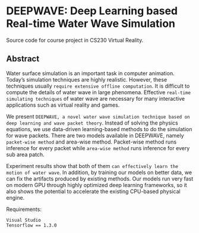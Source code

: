 # DEEPWAVE: Deep Learning based Real-time Water Wave Simulation

Source code for course project in CS230 Virtual Reality.

## Abstract
Water surface simulation is an important task in computer animation. Today’s simulation techniques are highly realistic. However, these techniques usually `require extensive offline computation`. It is difficult to compute the details of water wave in large phenomena. Effective `real-time simulating techniques` of water wave are necessary for many interactive applications such as virtual reality and games.

We present `DEEPWAVE, a novel water wave simulation technique based on deep learning and wave packet theory`. Instead of solving the physics equations, we use data-driven learning-based methods to do the simulation for wave packets. There are two models available in DEEPWAVE, namely `packet-wise method` and area-wise method. Packet-wise method runs inference for every packet while `area-wise method` runs inference for every sub area patch.

Experiment results show that both of them `can effectively learn the motion of water wave`. In addition, by training our models on better data, we can fix the artifacts produced by existing methods. Our models run very fast on modern GPU through highly optimized deep learning frameworks, so it also shows the potential to accelerate the existing CPU-based physical engine.

Requirements:
```
Visual Studio
Tensorflow == 1.3.0
```

